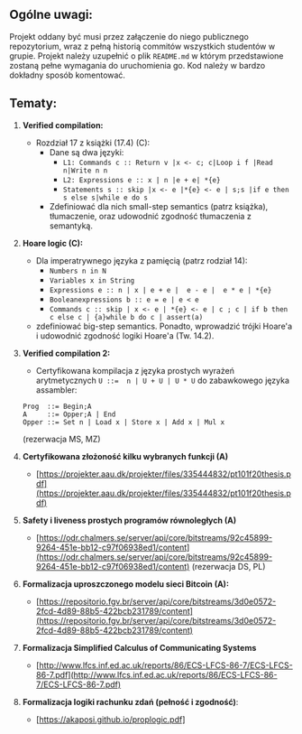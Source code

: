 ## Ogólne uwagi:
Projekt oddany być musi przez załączenie do niego publicznego repozytorium, wraz z pełną historią commitów wszystkich studentów w grupie. Projekt należy uzupełnić o plik `README.md` w którym przedstawione zostaną pełne wymagania do uruchomienia go. Kod należy w bardzo dokładny sposób komentować.

## Tematy:
1. **Verified compilation:**
   - Rozdział 17 z książki (17.4) (C):
     - Dane są dwa języki:
       - `L1: Commands c :: Return v |x <- c; c|Loop i f |Read n|Write n n`
       - `L2: Expressions e :: x | n |e + e| *{e}`
       - `Statements s :: skip |x <- e |*{e} <- e | s;s |if e then s else s|while e do s`
     - Zdefiniować dla nich small-step semantics (patrz książka), tłumaczenie, oraz udowodnić zgodność tłumaczenia z semantyką.

2. **Hoare logic (C):**
   - Dla imperatrywnego języka z pamięcią (patrz rodział 14):
     - `Numbers n in N`
     - `Variables x in String`
     - `Expressions e :: n | x | e + e |  e - e |  e * e | *{e}`
     - `Booleanexpressions b :: e = e | e < e`
     - `Commands c :: skip | x <- e | *{e} <- e | c ; c | if b then c else c | {a}while b do c | assert(a)`
   - zdefiniować big-step semantics. Ponadto, wprowadzić trójki Hoare'a i udowodnić zgodność logiki Hoare'a (Tw. 14.2).

3. **Verified compilation 2:**
   - Certyfikowana kompilacja z języka prostych wyrażeń arytmetycznych 
    `U ::=  n | U + U | U * U`
    do zabawkowego języka assambler:
    ```
    Prog  ::= Begin;A
    A     ::= Opper;A | End
    Opper ::= Set n | Load x | Store x | Add x | Mul x

    ```
    (rezerwacja MS, MZ)

4. **Certyfikowana złożoność kilku wybranych funkcji (A)**
   - [https://projekter.aau.dk/projekter/files/335444832/pt101f20thesis.pdf](https://projekter.aau.dk/projekter/files/335444832/pt101f20thesis.pdf)

5. **Safety i liveness prostych programów równoległych (A)**
   - [https://odr.chalmers.se/server/api/core/bitstreams/92c45899-9264-451e-bb12-c97f06938ed1/content](https://odr.chalmers.se/server/api/core/bitstreams/92c45899-9264-451e-bb12-c97f06938ed1/content)
   (rezerwacja DS, PL)

6. **Formalizacja uproszczonego modelu sieci Bitcoin (A):**
   - [https://repositorio.fgv.br/server/api/core/bitstreams/3d0e0572-2fcd-4d89-88b5-422bcb231789/content](https://repositorio.fgv.br/server/api/core/bitstreams/3d0e0572-2fcd-4d89-88b5-422bcb231789/content)

7. **Formalizacja Simplified Calculus of Communicating Systems**
   - [http://www.lfcs.inf.ed.ac.uk/reports/86/ECS-LFCS-86-7/ECS-LFCS-86-7.pdf](http://www.lfcs.inf.ed.ac.uk/reports/86/ECS-LFCS-86-7/ECS-LFCS-86-7.pdf)

8. **Formalizacja logiki rachunku zdań (pełność i zgodność)**:
    - [https://akaposi.github.io/proplogic.pdf]






